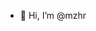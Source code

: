 - 👋 Hi, I’m @mzhr

<!---
mzhr/mzhr is a ✨ special ✨ repository because its `README.md` (this file) appears on your GitHub profile.
You can click the Preview link to take a look at your changes.
--->
